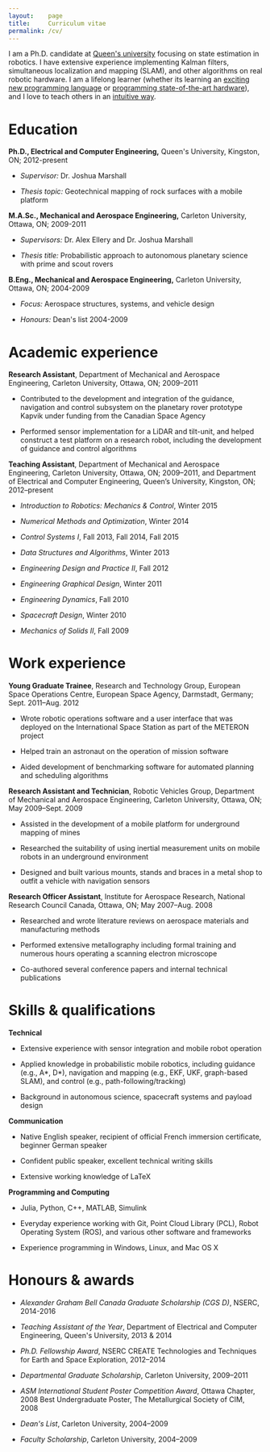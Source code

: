 ```yaml
---
layout:    page
title:     Curriculum vitae
permalink: /cv/
---
```

I am a Ph.D. candidate at [Queen's university](http://www.queensu.ca) focusing on state estimation in robotics. I have extensive experience implementing Kalman filters, simultaneous localization and mapping (SLAM), and other algorithms on real robotic hardware. I am a lifelong learner (whether its learning an [exciting new programming language](http://julialang.org) or [programming state-of-the-art hardware](https://www.google.com/atap/project-tango/)), and I love to teach others in an [intuitive way](link/here).

# Education

**Ph.D., Electrical and Computer Engineering,** Queen's University, Kingston, ON; 2012-present

* *Supervisor:* Dr. Joshua Marshall

* *Thesis topic:* Geotechnical mapping of rock surfaces with a mobile platform

**M.A.Sc., Mechanical and Aerospace Engineering,** Carleton University, Ottawa, ON; 2009-2011

* *Supervisors:* Dr. Alex Ellery and Dr. Joshua Marshall

* *Thesis title:* Probabilistic approach to autonomous planetary science with prime and scout rovers

**B.Eng., Mechanical and Aerospace Engineering,** Carleton University, Ottawa, ON; 2004-2009

* *Focus:* Aerospace structures, systems, and vehicle design

* *Honours:* Dean's list 2004-2009

# Academic experience

**Research Assistant**, Department of Mechanical and Aerospace Engineering, Carleton University, Ottawa, ON; 2009–2011

* Contributed to the development and integration of the guidance, navigation and control subsystem on the planetary rover prototype Kapvik under funding from the Canadian Space Agency 

* Performed sensor implementation for a LiDAR and tilt-unit, and helped construct a test platform on a research robot, including the development of guidance and control algorithms 

**Teaching Assistant**, Department of Mechanical and Aerospace Engineering, Carleton University, Ottawa, ON; 2009–2011, and Department of Electrical and Computer Engineering, Queen’s University, Kingston, ON; 2012–present

* *Introduction to Robotics: Mechanics & Control*, Winter 2015

* *Numerical Methods and Optimization*, Winter 2014

* *Control Systems I*, Fall 2013, Fall 2014, Fall 2015

* *Data Structures and Algorithms*, Winter 2013

* *Engineering Design and Practice II*, Fall 2012 

* *Engineering Graphical Design*, Winter 2011 

* *Engineering Dynamics*, Fall 2010

* *Spacecraft Design*, Winter 2010

* *Mechanics of Solids II*, Fall 2009

# Work experience

**Young Graduate Trainee**, Research and Technology Group, European Space Operations Centre, European Space Agency, Darmstadt, Germany; Sept. 2011–Aug. 2012

* Wrote robotic operations software and a user interface that was deployed on the International Space Station as part of the METERON project

* Helped train an astronaut on the operation of mission software

* Aided development of benchmarking software for automated planning and scheduling algorithms

**Research Assistant and Technician**, Robotic Vehicles Group, Department of Mechanical and Aerospace Engineering, Carleton University, Ottawa, ON; May 2009–Sept. 2009

* Assisted in the development of a mobile platform for underground mapping of mines

* Researched the suitability of using inertial measurement units on mobile robots in an underground environment

* Designed and built various mounts, stands and braces in a metal shop to outfit a vehicle with navigation sensors

**Research Officer Assistant**, Institute for Aerospace Research, National Research Council Canada, Ottawa, ON; May 2007–Aug. 2008

* Researched and wrote literature reviews on aerospace materials and manufacturing methods

* Performed extensive metallography including formal training and numerous hours operating a scanning electron microscope

* Co-authored several conference papers and internal technical publications

# Skills & qualifications

**Technical**

* Extensive experience with sensor integration and mobile robot operation

* Applied knowledge in probabilistic mobile robotics, including guidance (e.g., A\*, D\*), navigation and mapping (e.g., EKF, UKF, graph-based SLAM), and control (e.g., path-following/tracking) 

* Background in autonomous science, spacecraft systems and payload design

**Communication**

* Native English speaker, recipient of official French immersion certificate, beginner German speaker 

* Confident public speaker, excellent technical writing skills

* Extensive working knowledge of LaTeX

**Programming and Computing**

* Julia, Python, C++, MATLAB, Simulink

* Everyday experience working with Git, Point Cloud Library (PCL), Robot Operating System (ROS), and various other software and frameworks

* Experience programming in Windows, Linux, and Mac OS X

# Honours & awards

* *Alexander Graham Bell Canada Graduate Scholarship (CGS D)*, NSERC, 2014-2016

* *Teaching Assistant of the Year*, Department of Electrical and Computer Engineering, Queen's University, 2013 & 2014

* *Ph.D. Fellowship Award*, NSERC CREATE Technologies and Techniques for Earth and Space Exploration, 2012–2014

* *Departmental Graduate Scholarship*, Carleton University, 2009–2011

* *ASM International Student Poster Competition Award*, Ottawa Chapter, 2008 Best Undergraduate Poster, The Metallurgical Society of CIM, 2008

* *Dean's List*, Carleton University, 2004–2009

* *Faculty Scholarship*, Carleton University, 2004–2009
